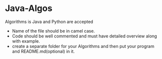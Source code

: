 # Java-Algos
Algorithms is Java and Python are accepted

- Name of the file should be in camel case.
- Code should be well commented and must have detailed overview along with example.
- create a separate folder for your Algorithms and then put your program and README.md(optional) in it.
